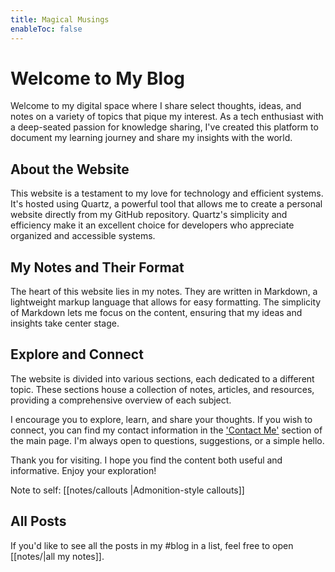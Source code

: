 ```yaml
---
title: Magical Musings
enableToc: false
---
```


# Welcome to My Blog

Welcome to my digital space where I share select thoughts, ideas, and notes on a variety of topics that pique my interest. As a tech enthusiast with a deep-seated passion for knowledge sharing, I've created this platform to document my learning journey and share my insights with the world.

## About the Website

This website is a testament to my love for technology and efficient systems. It's hosted using Quartz, a powerful tool that allows me to create a personal website directly from my GitHub repository. Quartz's simplicity and efficiency make it an excellent choice for developers who appreciate organized and accessible systems.

## My Notes and Their Format

The heart of this website lies in my notes. They are written in Markdown, a lightweight markup language that allows for easy formatting. The simplicity of Markdown lets me focus on the content, ensuring that my ideas and insights take center stage. 

## Explore and Connect

The website is divided into various sections, each dedicated to a different topic. These sections house a collection of notes, articles, and resources, providing a comprehensive overview of each subject. 

I encourage you to explore, learn, and share your thoughts. If you wish to connect, you can find my contact information in the ['Contact Me'](https://michael.smolkin.org/hire-me.html) section of the main page. I'm always open to questions, suggestions, or a simple hello.

Thank you for visiting. I hope you find the content both useful and informative. Enjoy your exploration!

Note to self: [[notes/callouts |Admonition-style callouts]]

## All Posts
If you'd like to see all the posts in my #blog in a list, feel free to open [[notes/|all my notes]].
